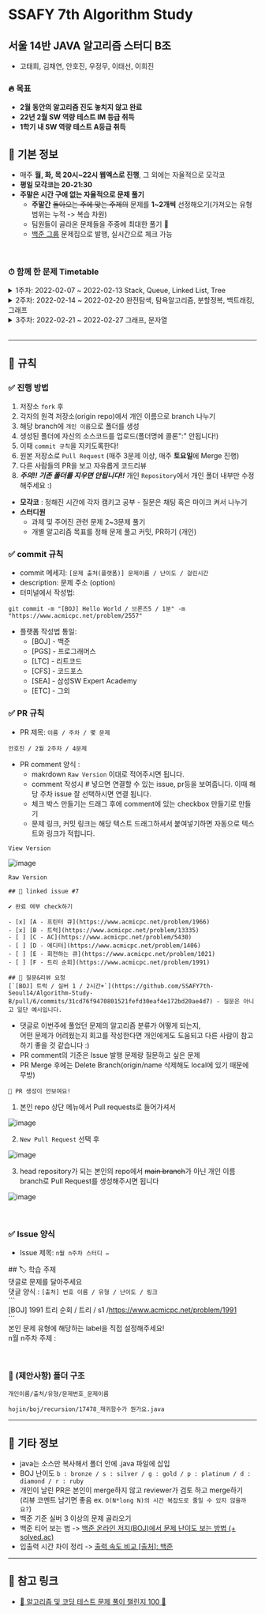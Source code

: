 # SSAFY 7th Algorithm Study

## 서울 14반 JAVA 알고리즘 스터디 B조

- 고태희, 김채연, 안호진, 우정무, 이태선, 이희진

### 🔥 목표

- **2월 동안의 알고리즘 진도 놓치지 않고 완료**
- **22년 2월 SW 역량 테스트 IM 등급 취득**
- **1학기 내 SW 역량 테스트 A등급 취득**

## 📌 기본 정보

- 매주 **월, 화, 목 20시~22시 웹엑스로 진행**, 그 외에는 자율적으로 모각코
- **평일 모각코는 20-21:30**
- **주말은 시간 구애 없는 자율적으로 문제 풀기**
  - **주말간** ~~돌아오는 주에 맞는 주제의~~ 문제를 **1~2개씩** 선정해오기(가져오는 유형 범위는 누적 -> 복습 차원)
  - 팀원들이 골라온 문제들을 주중에 최대한 풀기 🤙
  - [백준 그룹](https://www.acmicpc.net/group/13731) 문제집으로 발행, 실시간으로 체크 가능

<br />

### ⏱ 함께 한 문제 Timetable

<details>
  <summary>
1주차: 2022-02-07 ~ 2022-02-13 Stack, Queue, Linked List, Tree  
  </summary>
  
  [발행 이슈](https://github.com/SSAFY7th-Seoul14/Algorithm-Study-B/issues/7)

  | 문제출처 | 문제번호                                       | 문제이름    | 문제유형 | 난이도 |
  | -------- | ---------------------------------------------- | ----------- | -------- | ------ |
  | BOJ      | [1966](https://www.acmicpc.net/problem/1966)   | 프린터큐    | Queue    | s3     |
  | BOJ      | [13335](https://www.acmicpc.net/problem/13335) | 트럭        | Queue    | s1     |
  | BOJ      | [5430](https://www.acmicpc.net/problem/5430)   | AC          | Deque    | g5     |
  | BOJ      | [1406](https://www.acmicpc.net/problem/1406)   | 에디터      | Stack    | s3     |
  | BOJ      | [1021](https://www.acmicpc.net/problem/1021)   | 회전하는 큐 | Queue    | s4     |
  | BOJ      | [1991](https://www.acmicpc.net/problem/1991)   | 트리 순회   | Tree     | s1     |

</details>
<details>
  <summary>
2주차: 2022-02-14 ~ 2022-02-20 완전탐색, 탐욕알고리즘, 분할정복, 백트래킹, 그래프  
  </summary>
  
  [발행 이슈](https://github.com/SSAFY7th-Seoul14/Algorithm-Study-B/issues/11)

  | 문제출처 | 문제번호 이름      | 문제유형    | 난이도 |
  | -------- | ----------------- | ----------- | -------- |
  | BOJ | [1182 부분수열의 합](https://www.acmicpc.net/problem/1182) | 백트래킹 | S2 |
  |BOJ| [14502 연구소](https://www.acmicpc.net/problem/14502) | BFS | G5 |
  |BOJ| [14889 스타트와 링크](https://www.acmicpc.net/problem/14889) | 백트래킹 | S2 |
  |BOJ | [1931 회의실 배정](https://www.acmicpc.net/problem/1931) | 그리디 | S2 |
  |BOJ| [1992 쿼드트리](https://www.acmicpc.net/problem/1992) | 분할 정복 | S1 |
  |BOJ| [17298 오큰수](https://www.acmicpc.net/problem/17298) | 스택 | G4 |
  |BOJ| [9663 N-QUEEN](https://www.acmicpc.net/problem/9663) | 브루트포스 | G5 |
  |BOJ| [11723 집합](https://www.acmicpc.net/problem/11723) | 비트마스킹 | S5 |
  |PGS| [타겟 넘버](https://programmers.co.kr/learn/courses/30/lessons/43165) | BFS/DFS | lv2|

  
</details>
<details>
  <summary>
3주차: 2022-02-21 ~ 2022-02-27 그래프, 문자열
  </summary>  
</details>

<br />

---

## 📌 규칙

### ✅ 진행 방법

1. 저장소 `fork` 후
2. 각자의 원격 저장소(origin repo)에서 개인 이름으로 branch 나누기
3. 해당 branch에 `개인 이름`으로 폴더를 생성
4. 생성된 폴더에 자신의 소스코드를 업로드(폴더명에 콜론":" 안됩니다!)
5. 이때 `commit 규칙`을 지키도록한다!
6. 원본 저장소로 `Pull Request` (매주 3문제 이상, 매주 **토요일**에 Merge 진행)
7. 다른 사람들의 PR을 보고 자유롭게 코드리뷰
8. **_주의!! 기존 폴더를 지우면 안됩니다!!_** 개인 `Repository`에서 개인 폴더 내부만 수정해주세요 :)
   <br />

- **모각코** : 정해진 시간에 각자 캠키고 공부 - 질문은 채팅 혹은 마이크 켜서 나누기
- **스터디원**
  - 과제 및 주어진 관련 문제 2~3문제 풀기
  - 개별 알고리즘 목표를 정해 문제 풀고 커밋, PR하기 (개인)

### ✅ commit 규칙

- commit 메세지: `[문제 출처(플랫폼)] 문제이름 / 난이도 / 걸린시간`
- description: 문제 주소 (option)
- 터미널에서 작성법:

```
git commit -m "[BOJ] Hello World / 브론즈5 / 1분" -m "https://www.acmicpc.net/problem/2557"
```

- 플랫폼 작성법 통일:
  - [BOJ] - 백준
  - [PGS] - 프로그래머스
  - [LTC] - 리트코드
  - [CFS] - 코드포스
  - [SEA] - 삼성SW Expert Academy
  - [ETC] - 그외

### ✅ PR 규칙

- PR 제목: `이름 / 주차 / 몇 문제`

```
안호진 / 2월 2주차 / 4문제
```

- PR comment 양식 :
  - makrdown `Raw Version` 이대로 적어주시면 됩니다.
  - comment 작성시 # 넣으면 연결할 수 있는 issue, pr등을 보여줍니다. 이때 해당 주차 issue 잘 선택하시면 연결 됩니다.
  - 체크 박스 만들기는 드래그 후에 comment에 있는 checkbox 만들기로 만들기
  - 문제 링크, 커밋 링크는 해당 텍스트 드래그하셔서 붙여넣기하면 자동으로 텍스트와 링크가 적힙니다.

`View Version`

![image](https://user-images.githubusercontent.com/47904304/153404989-98a8e48f-a106-4885-946f-a38bbd160768.png)

`Raw Version`

```
## 🔗 linked issue #7

✔️ 완료 여부 check하기

- [x] [A - 프린터 큐](https://www.acmicpc.net/problem/1966)
- [x] [B - 트럭](https://www.acmicpc.net/problem/13335)
- [ ] [C - AC](https://www.acmicpc.net/problem/5430)
- [ ] [D - 에디터](https://www.acmicpc.net/problem/1406)
- [ ] [E - 회전하는 큐](https://www.acmicpc.net/problem/1021)
- [ ] [F - 트리 순회](https://www.acmicpc.net/problem/1991)

## 🚨 질문&리뷰 요청
[`[BOJ] 트럭 / 실버 1 / 2시간+`](https://github.com/SSAFY7th-Seoul14/Algorithm-Study-B/pull/6/commits/31cd76f9470801521fefd30eaf4e172bd20ae4d7) - 질문은 아니고 일단 예시입니다.
```

- 댓글로 이번주에 풀었던 문제의 알고리즘 분류가 어떻게 되는지, <br> 어떤 문제가 어려웠는지 회고를 작성한다면 개인에게도 도움되고 다른 사람이 참고하기 좋을 것 같습니다 :)
- PR comment의 기준은 Issue 발행 문제랑 질문하고 싶은 문제
- PR Merge 후에는 Delete Branch(origin/name 삭제해도 local에 있기 때문에 무방)



`🚨 PR 생성이 안보여요!`  
1. 본인 repo 상단 메뉴에서 Pull requests로 들어가셔서

  ![image](https://user-images.githubusercontent.com/47904304/153858403-f285c43b-8662-4eef-85b3-ec7731126e12.png)

2. `New Pull Request` 선택 후

  ![image](https://user-images.githubusercontent.com/47904304/153858708-b12b94b0-2eaf-4074-87d5-a7d8e21bfa6e.png)

3. head repository가 되는 본인의 repo에서 ~~main branch~~가 아닌 개인 이름 branch로 Pull Request를 생성해주시면 됩니다

  ![image](https://user-images.githubusercontent.com/47904304/153859313-c40518d3-33b4-40e3-8b7f-8eafd5ac6122.png)

<br />

### ✅ Issue 양식

- Issue 제목: `n월 n주차 스터디 ✏️`


\#\# 🏷️ 학습 주제  
댓글로 문제를 달아주세요  
댓글 양식 : `[출처] 번호 이름 / 유형 / 난이도 / 링크`  
\`\`\`  
[BOJ] 1991 트리 순회 / 트리 / s1 /https://www.acmicpc.net/problem/1991  
\`\`\`  
본인 문제 유형에 해당하는 label을 직접 설정해주세요!  
n월 n주차 주제 :  

<br />

### 🎁 (제안사항) 폴더 구조

`개인이름/출처/유형/문제번호_문제이름`

```
hojin/boj/recursion/17478_재귀함수가 뭔가요.java
```

---

## 📌 기타 정보

- java는 소스만 복사해서 폴더 안에 .java 파일에 삽입
- BOJ 난이도 `b : bronze / s : silver / g : gold / p : platinum / d : diamond / r : ruby`
- 개인이 날린 PR은 본인이 merge하지 않고 reviewer가 검토 하고 merge하기  
  (리뷰 코멘트 남기면 좋음 ex. `O(N*long N)의 시간 복잡도로 줄일 수 있지 않을까요?`)
- 백준 기준 실버 3 이상의 문제 골라오기
- 백준 티어 보는 법 -> [백준 온라인 저지(BOJ)에서 문제 난이도 보는 방법 (+ solved.ac)](https://ndb796.tistory.com/466)
- 입출력 시간 차이 정리 -> [출력 속도 비교 [출처]: 백준](https://www.acmicpc.net/blog/view/57)

---

## 📌 참고 링크

- [💯 알고리즘 및 코딩 테스트 문제 풀이 챌린지 100 📝](https://github.com/ellynhan/challenge100-codingtest-study)
